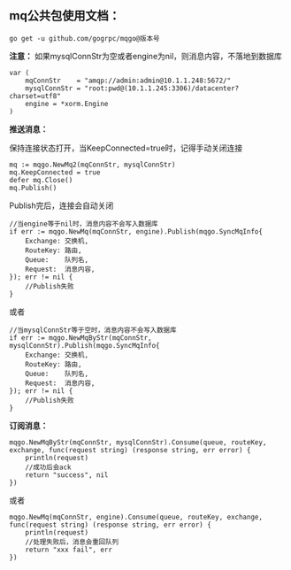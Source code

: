 ## mq公共包使用文档：

`go get -u github.com/gogrpc/mqgo@版本号`

**注意：** 如果mysqlConnStr为空或者engine为nil，则消息内容，不落地到数据库

```
var (
    mqConnStr    = "amqp://admin:admin@10.1.1.248:5672/"
    mysqlConnStr = "root:pwd@(10.1.1.245:3306)/datacenter?charset=utf8"
    engine = *xorm.Engine
)
```

**推送消息：**

保持连接状态打开，当KeepConnected=true时，记得手动关闭连接
```
mq := mqgo.NewMq2(mqConnStr, mysqlConnStr)
mq.KeepConnected = true
defer mq.Close()
mq.Publish()
```

Publish完后，连接会自动关闭
```
//当engine等于nil时，消息内容不会写入数据库
if err := mqgo.NewMq(mqConnStr, engine).Publish(mqgo.SyncMqInfo{
    Exchange: 交换机,
    RouteKey: 路由,
    Queue:    队列名,
    Request:  消息内容,
}); err != nil {
    //Publish失败
}
```

或者

```
//当mysqlConnStr等于空时，消息内容不会写入数据库
if err := mqgo.NewMqByStr(mqConnStr, mysqlConnStr).Publish(mqgo.SyncMqInfo{
    Exchange: 交换机,
    RouteKey: 路由,
    Queue:    队列名,
    Request:  消息内容,
}); err != nil {
    //Publish失败
}
```

**订阅消息：**

```
mqgo.NewMqByStr(mqConnStr, mysqlConnStr).Consume(queue, routeKey, exchange, func(request string) (response string, err error) {
    println(request)
    //成功后会ack
    return "success", nil
})
```

或者

```
mqgo.NewMq(mqConnStr, engine).Consume(queue, routeKey, exchange, func(request string) (response string, err error) {
    println(request)
    //处理失败后，消息会重回队列
    return "xxx fail", err
})
```
